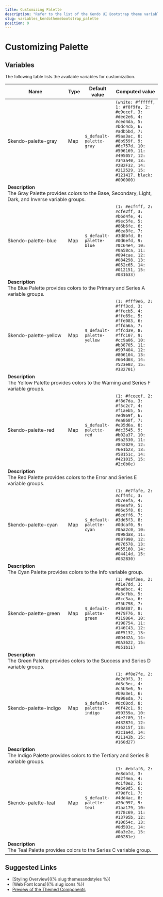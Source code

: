```yaml
---
title: Customizing Palette
description: "Refer to the list of the Kendo UI Bootstrap theme variables available for customization."
slug: variables_kendothemebootstrap_palette
position: 9
---
```


# Customizing Palette

## Variables

The following table lists the available variables for customization.

<table class="theme-variables">
    <colgroup>
    <col style="width: 200px; white-space:nowrap;" />
    <col />
    <col />
    <col />
</colgroup>
<thead>
    <tr>
        <th>Name</th>
        <th>Type</th>
        <th>Default value</th>
        <th>Computed value</th>
    </tr>
</thead>
<tbody>
        <tr>
    <td>$kendo-palette-gray</td>
    <td>Map</td>
    <td><code>$_default-palette-gray</code></td>
    <td><code>(white: #ffffff, 1: #f8f9fa, 2: #e9ecef, 3: #dee2e6, 4: #ced4da, 5: #bdc4cb, 6: #adb5bd, 7: #9aa3ac, 8: #8b959f, 9: #6c757d, 10: #596169, 11: #495057, 12: #343a40, 13: #2B2F32, 14: #212529, 15: #121417, black: #000000)</code></td>
</tr>
<tr>
    <td colspan="4" class="theme-variables-description-container"><div><b>Description</b><div class="theme-variables-description">The Gray Palette provides colors to the Base, Secondary, Light, Dark, and Inverse variable groups.</div></div>
    </td>
</tr>
<tr>
    <td>$kendo-palette-blue</td>
    <td>Map</td>
    <td><code>$_default-palette-blue</code></td>
    <td><code>(1: #ecf4ff, 2: #cfe2ff, 3: #b6d4fe, 4: #9ec5fe, 5: #86b6fe, 6: #6ea8fe, 7: #3d8bfd, 8: #0d6efd, 9: #0c64e4, 10: #0a58ca, 11: #094cae, 12: #084298, 13: #052c65, 14: #012151, 15: #031633)</code></td>
</tr>
<tr>
    <td colspan="4" class="theme-variables-description-container"><div><b>Description</b><div class="theme-variables-description">The Blue Palette provides colors to the Primary and Series A variable groups.</div></div>
    </td>
</tr>
<tr>
    <td>$kendo-palette-yellow</td>
    <td>Map</td>
    <td><code>$_default-palette-yellow</code></td>
    <td><code>(1: #fff9e6, 2: #fff3cd, 3: #ffecb5, 4: #ffe69c, 5: #ffe083, 6: #ffda6a, 7: #ffcd39, 8: #ffc107, 9: #cc9a06, 10: #b38705, 11: #997404, 12: #806104, 13: #664d03, 14: #523e02, 15: #332701)</code></td>
</tr>
<tr>
    <td colspan="4" class="theme-variables-description-container"><div><b>Description</b><div class="theme-variables-description">The Yellow Palette provides colors to the Warning and Series F variable groups.</div></div>
    </td>
</tr>
<tr>
    <td>$kendo-palette-red</td>
    <td>Map</td>
    <td><code>$_default-palette-red</code></td>
    <td><code>(1: #fceeef, 2: #f8d7da, 3: #f5c2c7, 4: #f1aeb5, 5: #ed969f, 6: #ea868f, 7: #e35d6a, 8: #dc3545, 9: #b02a37, 10: #9a2530, 11: #842029, 12: #6e1b23, 13: #58151c, 14: #421015, 15: #2c0b0e)</code></td>
</tr>
<tr>
    <td colspan="4" class="theme-variables-description-container"><div><b>Description</b><div class="theme-variables-description">The Red Palette provides colors to the Error and Series E variable groups.</div></div>
    </td>
</tr>
<tr>
    <td>$kendo-palette-cyan</td>
    <td>Map</td>
    <td><code>$_default-palette-cyan</code></td>
    <td><code>(1: #e7fafe, 2: #cff4fc, 3: #b7eefa, 4: #9eeaf9, 5: #86e5f8, 6: #6edff6, 7: #3dd5f3, 8: #0dcaf0, 9: #0aa2c0, 10: #098da8, 11: #087990, 12: #076578, 13: #055160, 14: #04414d, 15: #032830)</code></td>
</tr>
<tr>
    <td colspan="4" class="theme-variables-description-container"><div><b>Description</b><div class="theme-variables-description">The Cyan Palette provides colors to the Info variable group.</div></div>
    </td>
</tr>
<tr>
    <td>$kendo-palette-green</td>
    <td>Map</td>
    <td><code>$_default-palette-green</code></td>
    <td><code>(1: #e8f3ee, 2: #d1e7dd, 3: #badbcc, 4: #a3cfbb, 5: #8cc3aa, 6: #75b798, 7: #5BAE87, 8: #479F76, 9: #319064, 10: #198754, 11: #146C43, 12: #0F5132, 13: #0D442A, 14: #0A3622, 15: #051b11)</code></td>
</tr>
<tr>
    <td colspan="4" class="theme-variables-description-container"><div><b>Description</b><div class="theme-variables-description">The Green Palette provides colors to the Success and Series D variable groups.</div></div>
    </td>
</tr>
<tr>
    <td>$kendo-palette-indigo</td>
    <td>Map</td>
    <td><code>$_default-palette-indigo</code></td>
    <td><code>(1: #f0e7fe, 2: #e2d9f3, 3: #d3c5ec, 4: #c5b3e6, 5: #b9a3e1, 6: #a98eda, 7: #8c68cd, 8: #6f42c1, 9: #59359a, 10: #4e2f89, 11: #432874, 12: #36215f, 13: #2c1a4d, 14: #21143b, 15: #160d27)</code></td>
</tr>
<tr>
    <td colspan="4" class="theme-variables-description-container"><div><b>Description</b><div class="theme-variables-description">The Indigo Palette provides colors to the Tertiary and Series B variable groups.</div></div>
    </td>
</tr>
<tr>
    <td>$kendo-palette-teal</td>
    <td>Map</td>
    <td><code>$_default-palette-teal</code></td>
    <td><code>(1: #ebfaf6, 2: #e8dbfd, 3: #d2f4ea, 4: #c1f0e2, 5: #a6e9d5, 6: #79dfc1, 7: #4dd4ac, 8: #20c997, 9: #1aa179, 10: #178c69, 11: #13795b, 12: #10654c, 13: #0d503c, 14: #0a3e2e, 15: #06281e)</code></td>
</tr>
<tr>
    <td colspan="4" class="theme-variables-description-container"><div><b>Description</b><div class="theme-variables-description">The Teal Palette provides colors to the Series C variable group.</div></div>
    </td>
</tr>
</tbody>
</table>

## Suggested Links

* [Styling Overview]({% slug themesandstyles %})
* [Web Font Icons]({% slug icons %})
* [Preview of the Themed Components](../)

